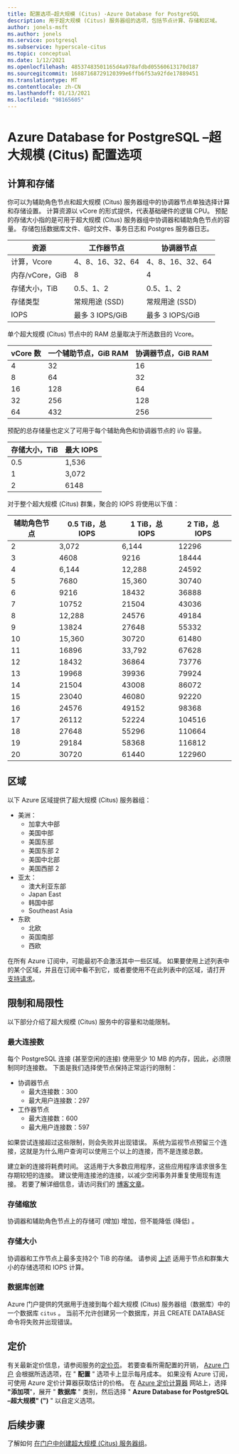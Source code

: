 ```yaml
---
title: 配置选项–超大规模 (Citus) -Azure Database for PostgreSQL
description: 用于超大规模 (Citus) 服务器组的选项，包括节点计算、存储和区域。
author: jonels-msft
ms.author: jonels
ms.service: postgresql
ms.subservice: hyperscale-citus
ms.topic: conceptual
ms.date: 1/12/2021
ms.openlocfilehash: 48537483501165d4a978afdbd05560613170d187
ms.sourcegitcommit: 16887168729120399e6ffb6f53a92fde17889451
ms.translationtype: MT
ms.contentlocale: zh-CN
ms.lasthandoff: 01/13/2021
ms.locfileid: "98165605"
---
```

# <a name="azure-database-for-postgresql--hyperscale-citus-configuration-options"></a>Azure Database for PostgreSQL –超大规模 (Citus) 配置选项

## <a name="compute-and-storage"></a>计算和存储
 
你可以为辅助角色节点和超大规模 (Citus) 服务器组中的协调器节点单独选择计算和存储设置。  计算资源以 vCore 的形式提供，代表基础硬件的逻辑 CPU。 预配的存储大小指的是可用于超大规模 (Citus) 服务器组中协调器和辅助角色节点的容量。 存储包括数据库文件、临时文件、事务日志和 Postgres 服务器日志。
 
| 资源              | 工作器节点           | 协调器节点      |
|-----------------------|-----------------------|-----------------------|
| 计算，Vcore       | 4、8、16、32、64      | 4、8、16、32、64      |
| 内存/vCore，GiB | 8                     | 4                     |
| 存储大小，TiB     | 0.5、1、2             | 0.5、1、2             |
| 存储类型          | 常规用途 (SSD)  | 常规用途 (SSD)  |
| IOPS                  | 最多 3 IOPS/GiB      | 最多 3 IOPS/GiB      |

单个超大规模 (Citus) 节点中的 RAM 总量取决于所选数目的 Vcore。

| vCore 数 | 一个辅助节点，GiB RAM | 协调器节点，GiB RAM |
|--------|--------------------------|---------------------------|
| 4      | 32                       | 16                        |
| 8      | 64                       | 32                        |
| 16     | 128                      | 64                        |
| 32     | 256                      | 128                       |
| 64     | 432                      | 256                       |

预配的总存储量也定义了可用于每个辅助角色和协调器节点的 i/o 容量。

| 存储大小，TiB | 最大 IOPS |
|-------------------|--------------|
| 0.5               | 1,536        |
| 1                 | 3,072        |
| 2                 | 6148        |

对于整个超大规模 (Citus) 群集，聚合的 IOPS 将使用以下值：

| 辅助角色节点 | 0.5 TiB，总 IOPS | 1 TiB，总 IOPS | 2 TiB，总 IOPS |
|--------------|---------------------|-------------------|-------------------|
| 2            | 3,072               | 6,144             | 12296            |
| 3            | 4608               | 9216             | 18444            |
| 4            | 6,144               | 12,288            | 24592            |
| 5            | 7680               | 15,360            | 30740            |
| 6            | 9216               | 18432            | 36888            |
| 7            | 10752              | 21504            | 43036            |
| 8            | 12,288              | 24576            | 49184            |
| 9            | 13824              | 27648            | 55332            |
| 10           | 15,360              | 30720            | 61480            |
| 11           | 16896              | 33,792            | 67628            |
| 12           | 18432              | 36864            | 73776            |
| 13           | 19968              | 39936            | 79924            |
| 14           | 21504              | 43008            | 86072            |
| 15           | 23040              | 46080            | 92220            |
| 16           | 24576              | 49152            | 98368            |
| 17           | 26112              | 52224            | 104516           |
| 18           | 27648              | 55296            | 110664           |
| 19           | 29184              | 58368            | 116812           |
| 20           | 30720              | 61440            | 122960           |

## <a name="regions"></a>区域
以下 Azure 区域提供了超大规模 (Citus) 服务器组：

* 美洲：
    * 加拿大中部
    * 美国中部
    * 美国东部
    * 美国东部 2
    * 美国中北部
    * 美国西部 2
* 亚太：
    * 澳大利亚东部
    * Japan East
    * 韩国中部
    * Southeast Asia
* 东欧
    * 北欧
    * 英国南部
    * 西欧

在所有 Azure 订阅中，可能最初不会激活其中一些区域。 如果要使用上述列表中的某个区域，并且在订阅中看不到它，或者要使用不在此列表中的区域，请打开 [支持请求](https://portal.azure.com/#blade/Microsoft_Azure_Support/HelpAndSupportBlade/newsupportrequest)。

## <a name="limits-and-limitations"></a>限制和局限性

以下部分介绍了超大规模 (Citus) 服务中的容量和功能限制。

### <a name="maximum-connections"></a>最大连接数

每个 PostgreSQL 连接 (甚至空闲的连接) 使用至少 10 MB 的内存，因此，必须限制同时连接数。 下面是我们选择使节点保持正常运行的限制：

* 协调器节点
   * 最大连接数：300
   * 最大用户连接数：297
* 工作器节点
   * 最大连接数：600
   * 最大用户连接数：597

如果尝试连接超过这些限制，则会失败并出现错误。 系统为监视节点预留三个连接，这就是为什么用户查询可以使用三个以上的连接，而不是连接总数。

建立新的连接将耗费时间。 这适用于大多数应用程序，这些应用程序请求很多生存期较短的连接。 建议使用连接池的连接，以减少空闲事务并重复使用现有连接。 若要了解详细信息，请访问我们的 [博客文章](https://techcommunity.microsoft.com/t5/azure-database-for-postgresql/not-all-postgres-connection-pooling-is-equal/ba-p/825717)。

### <a name="storage-scaling"></a>存储缩放

协调器和辅助角色节点上的存储可 (增加) 增加，但不能降低 (降低) 。

### <a name="storage-size"></a>存储大小

协调器和工作节点上最多支持2个 TiB 的存储。 请参阅 [上述](#compute-and-storage) 适用于节点和群集大小的存储选项和 IOPS 计算。

### <a name="database-creation"></a>数据库创建

Azure 门户提供的凭据用于连接到每个超大规模 (Citus) 服务器组（数据库）中的一个数据库 `citus` 。 当前不允许创建另一个数据库，并且 CREATE DATABASE 命令将失败并出现错误。

## <a name="pricing"></a>定价
有关最新定价信息，请参阅服务的[定价页](https://azure.microsoft.com/pricing/details/postgresql/)。
若要查看所需配置的开销， [Azure 门户](https://portal.azure.com/#create/Microsoft.PostgreSQLServer) 会根据所选选项，在 " **配置** " 选项卡上显示每月成本。 如果没有 Azure 订阅，可使用 Azure 定价计算器获取估计的价格。 在 [Azure 定价计算器](https://azure.microsoft.com/pricing/calculator/) 网站上，选择 **"添加项**"，展开 " **数据库** " 类别，然后选择 " **Azure Database for PostgreSQL –超大规模" (")** " 以自定义选项。
 
## <a name="next-steps"></a>后续步骤
了解如何 [在门户中创建超大规模 (Citus) 服务器组](quickstart-create-hyperscale-portal.md)。
